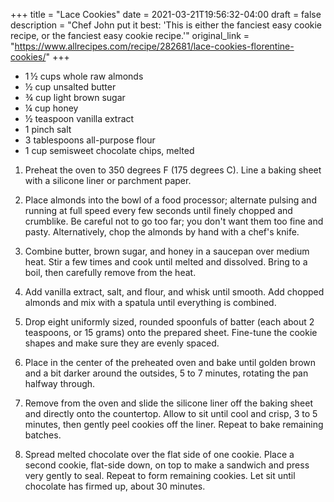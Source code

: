 +++
title = "Lace Cookies"
date = 2021-03-21T19:56:32-04:00
draft = false
description = "Chef John put it best: 'This is either the fanciest easy cookie recipe, or the fanciest easy cookie recipe.'"
original_link = "https://www.allrecipes.com/recipe/282681/lace-cookies-florentine-cookies/"
+++

- 1 ½ cups whole raw almonds
- ½ cup unsalted butter
- ¾ cup light brown sugar
- ¼ cup honey
- ½ teaspoon vanilla extract
- 1 pinch salt
- 3 tablespoons all-purpose flour
- 1 cup semisweet chocolate chips, melted

1. Preheat the oven to 350 degrees F (175 degrees C). Line a baking sheet with a silicone liner or parchment paper.

1. Place almonds into the bowl of a food processor; alternate pulsing and running at full speed every few seconds until finely chopped and crumblike.
   Be careful not to go too far; you don't want them too fine and pasty.
   Alternatively, chop the almonds by hand with a chef's knife.

1. Combine butter, brown sugar, and honey in a saucepan over medium heat.
   Stir a few times and cook until melted and dissolved.
   Bring to a boil, then carefully remove from the heat.

1. Add vanilla extract, salt, and flour, and whisk until smooth.
   Add chopped almonds and mix with a spatula until everything is combined.

1. Drop eight uniformly sized, rounded spoonfuls of batter (each about 2 teaspoons, or 15 grams) onto the prepared sheet.
   Fine-tune the cookie shapes and make sure they are evenly spaced.

1. Place in the center of the preheated oven and bake until golden brown and a bit darker around the outsides, 5 to 7 minutes, rotating the pan halfway through.

1. Remove from the oven and slide the silicone liner off the baking sheet and directly onto the countertop.
   Allow to sit until cool and crisp, 3 to 5 minutes, then gently peel cookies off the liner.
   Repeat to bake remaining batches.

1. Spread melted chocolate over the flat side of one cookie.
   Place a second cookie, flat-side down, on top to make a sandwich and press very gently to seal.
   Repeat to form remaining cookies.
   Let sit until chocolate has firmed up, about 30 minutes.
